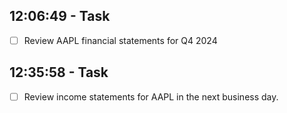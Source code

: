 
## 12:06:49 - Task
- [ ] Review AAPL financial statements for Q4 2024

## 12:35:58 - Task
- [ ] Review income statements for AAPL in the next business day.
